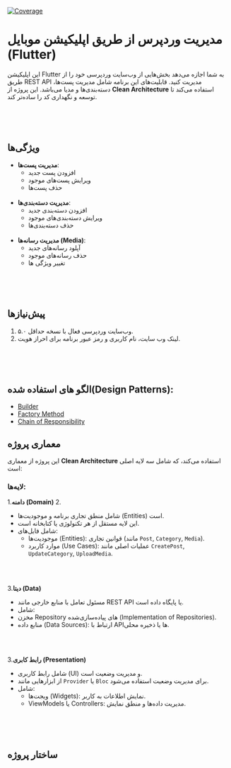 [![Coverage](https://img.shields.io/badge/Test--Coverage-97.45%25-success)](https://github.com/Jafar-Rezazadeh/wordpress_companion/blob/develop/coverage/lcov.info)


# مدیریت وردپرس از طریق اپلیکیشن موبایل (Flutter)

این اپلیکیشن Flutter به شما اجازه می‌دهد بخش‌هایی از وب‌سایت وردپرسی خود را از طریق REST API مدیریت کنید. قابلیت‌های این برنامه شامل مدیریت پست‌ها، دسته‌بندی‌ها و مدیا می‌باشد. این پروژه از **Clean Architecture** استفاده می‌کند تا توسعه و نگهداری کد را ساده‌تر کند.

<br/>
<br/>
<br/>

## ویژگی‌ها

- **مدیریت پست‌ها**:
  - افزودن پست جدید
  - ویرایش پست‌های موجود
  - حذف پست‌ها
  <br/>
- **مدیریت دسته‌بندی‌ها**:
  - افزودن دسته‌بندی جدید
  - ویرایش دسته‌بندی‌های موجود
  - حذف دسته‌بندی‌ها
  <br/>
- **مدیریت رسانه‌ها (Media)**:
  - آپلود رسانه‌های جدید
  - حذف رسانه‌های موجود
  - تغییر ویژگی ها

<br/>
<br/>
<br/>

## پیش‌نیازها

1. وب‌سایت وردپرسی فعال با نسخه حداقل ۵.۰.
2. لینک وب سایت، نام کاربری و رمز عبور برنامه برای احراز هویت.


<br/>
<br/>
<br/>

## الگو های استفاده شده(Design Patterns):
- [Builder](lib\features\profile\presentation\utils\update_my_profile_params_builder.dart)
- [Factory Method](lib\core\errors\failures.dart)
- [Chain of Responsibility](lib/features/media/presentation/widgets/media_show_box.dart)
## معماری پروژه

این پروژه از معماری **Clean Architecture** استفاده می‌کند، که شامل سه لایه اصلی است:

### لایه‌ها:

1.**دامنه (Domain)**
2. 
   - شامل منطق تجاری برنامه و موجودیت‌ها (Entities) است.
   - این لایه مستقل از هر تکنولوژی یا کتابخانه است.
   - شامل فایل‌های:
     - موجودیت‌ها (Entities): قوانین تجاری (مانند `Post`, `Category`, `Media`).
     - موارد کاربرد (Use Cases): عملیات اصلی مانند `CreatePost`, `UpdateCategory`, `UploadMedia`.
<br/>
<br/>

3.**دیتا (Data)**

 - مسئول تعامل با منابع خارجی مانند REST API یا پایگاه داده است.
 - شامل:
  - مخزن Repository‌ های پیاده‌سازی‌شده (Implementation of Repositories).
  - منابع داده (Data Sources): ارتباط با API‌ها یا ذخیره محلی.

<br/>
<br/>

3.**رابط کابری (Presentation)**

   - شامل رابط کاربری (UI) و مدیریت وضعیت است.
   - از ابزارهایی مانند `Provider` یا `Bloc` برای مدیریت وضعیت استفاده می‌شود.
   - شامل:
     - ویجت‌ها (Widgets): نمایش اطلاعات به کاربر.
     - ViewModels یا Controllers: مدیریت داده‌ها و منطق نمایش.

<br/>
<br/>
<br/>

## ساختار پروژه

